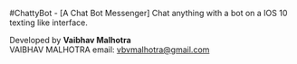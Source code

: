 #ChattyBot - [A Chat Bot Messenger]
Chat anything with a bot on a IOS 10 texting like interface.

Developed by <strong> Vaibhav Malhotra </strong>
<br/>VAIBHAV MALHOTRA 
email: vbvmalhotra@gmail.com <br/>